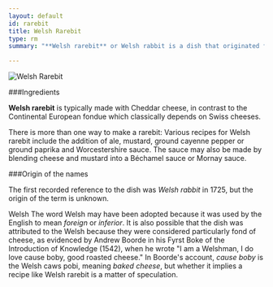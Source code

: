 ```yaml
---
layout: default
id: rarebit
title: Welsh Rarebit
type: rm
summary: "**Welsh rarebit** or Welsh rabbit is a dish that originated from 18th-century Great Britain."

---
```

<img src="http://upload.wikimedia.org/wikipedia/commons/a/ad/Jielbeaumadier_welsh_2010.jpg" alt="Welsh Rarebit">

###Ingredients

**Welsh rarebit** is typically made with Cheddar cheese, in contrast to the Continental European fondue which classically depends on Swiss cheeses.

There is more than one way to make a rarebit:
Various recipes for Welsh rarebit include the addition of ale, mustard, ground cayenne pepper or ground paprika and Worcestershire sauce. 
The sauce may also be made by blending cheese and mustard into a Béchamel sauce or Mornay sauce. 

###Origin of the names

The first recorded reference to the dish was *Welsh rabbit* in 1725, but the origin of the term is unknown.

Welsh
The word Welsh may have been adopted because it was used by the English to mean *foreign* or *inferior*. It is also possible that the dish was attributed to the Welsh because they were considered particularly fond of cheese, as evidenced by Andrew Boorde in his Fyrst Boke of the Introduction of Knowledge (1542), when he wrote "I am a Welshman, I do love cause boby, good roasted cheese." In Boorde's account, *cause boby* is the Welsh caws pobi, meaning *baked cheese*, but whether it implies a recipe like Welsh rarebit is a matter of speculation. 
